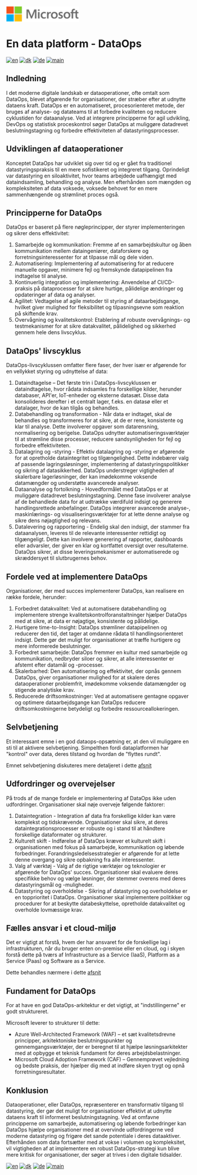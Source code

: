![microsoft](../images/microsoft.png)

# En data platform - DataOps

[![en](https://img.shields.io/badge/lang-en-blue.svg)](DataOps.md)
[![dk](https://img.shields.io/badge/lang-da-red.svg)](DataOps-da.md)
[![de](https://img.shields.io/badge/lang-de-yellow.svg)](DataOps-de.md)
[![main](https://img.shields.io/badge/main-document-green.svg)](../../README.md)

## Indledning

I det moderne digitale landskab er dataoperationer, ofte omtalt som DataOps, blevet afgørende for organisationer, der stræber efter at udnytte dataens kraft. DataOps er en automatiseret, procesorienteret metode, der bruges af analyse- og datateams til at forbedre kvaliteten og reducere cyklustiden for dataanalyse. Ved at integrere principperne for agil udvikling, DevOps og statistisk proceskontrol søger DataOps at muliggøre datadrevet beslutningstagning og forbedre effektiviteten af datastyringsprocesser.

## Udviklingen af dataoperationer

Konceptet DataOps har udviklet sig over tid og er gået fra traditionel datastyringspraksis til en mere sofistikeret og integreret tilgang. Oprindeligt var datastyring en siloaktivitet, hvor teams arbejdede uafhængigt med dataindsamling, behandling og analyse. Men efterhånden som mængden og kompleksiteten af data voksede, voksede behovet for en mere sammenhængende og strømlinet proces også.

## Principperne for DataOps

DataOps er baseret på flere nøgleprincipper, der styrer implementeringen og sikrer dens effektivitet:

1) Samarbejde og kommunikation: Fremme af en samarbejdskultur og åben kommunikation mellem dataingeniører, dataforskere og forretningsinteressenter for at tilpasse mål og dele viden.
2) Automatisering: Implementering af automatisering for at reducere manuelle opgaver, minimere fejl og fremskynde datapipelinen fra indtagelse til analyse.
3) Kontinuerlig integration og implementering: Anvendelse af CI/CD-praksis på dataprocesser for at sikre hurtige, pålidelige ændringer og opdateringer af data og analyser.
4) Agilitet: Vedtagelse af agile metoder til styring af dataarbejdsgange, hvilket giver mulighed for fleksibilitet og tilpasningsevne som reaktion på skiftende krav.
5) Overvågning og kvalitetskontrol: Etablering af robuste overvågnings- og testmekanismer for at sikre datakvalitet, pålidelighed og sikkerhed gennem hele dens livscyklus.

## DataOps' livscyklus

DataOps-livscyklussen omfatter flere faser, der hver især er afgørende for en vellykket styring og udnyttelse af data:

1) Dataindtagelse – Det første trin i DataOps-livscyklussen er dataindtagelse, hvor rådata indsamles fra forskellige kilder, herunder databaser, API'er, IoT-enheder og eksterne datasæt. Disse data konsolideres derefter i et centralt lager, f.eks. en datasø eller et datalager, hvor de kan tilgås og behandles.
2) Databehandling og transformation - Når data er indtaget, skal de behandles og transformeres for at sikre, at de er rene, konsistente og klar til analyse. Dette involverer opgaver som datarensning, normalisering og berigelse. DataOps udnytter automatiseringsværktøjer til at strømline disse processer, reducere sandsynligheden for fejl og forbedre effektiviteten.
3) Datalagring og -styring - Effektiv datalagring og -styring er afgørende for at opretholde dataintegritet og tilgængelighed. Dette indebærer valg af passende lagringsløsninger, implementering af datastyringspolitikker og sikring af datasikkerhed. DataOps understreger vigtigheden af skalerbare lagerløsninger, der kan imødekomme voksende datamængder og understøtte avancerede analyser.
4) Dataanalyse og fortolkning - Hovedformålet med DataOps er at muliggøre datadrevet beslutningstagning. Denne fase involverer analyse af de behandlede data for at udtrække værdifuld indsigt og generere handlingsrettede anbefalinger. DataOps integrerer avancerede analyse-, maskinlærings- og visualiseringsværktøjer for at lette denne analyse og sikre dens nøjagtighed og relevans.
5) Datalevering og rapportering - Endelig skal den indsigt, der stammer fra dataanalysen, leveres til de relevante interessenter rettidigt og tilgængeligt. Dette kan involvere generering af rapporter, dashboards eller advarsler, der giver en klar og kortfattet oversigt over resultaterne. DataOps sikrer, at disse leveringsmekanismer er automatiserede og skræddersyet til slutbrugernes behov.

## Fordele ved at implementere DataOps

Organisationer, der med succes implementerer DataOps, kan realisere en række fordele, herunder:

1) Forbedret datakvalitet: Ved at automatisere databehandling og implementere strenge kvalitetskontrolforanstaltninger hjælper DataOps med at sikre, at data er nøjagtige, konsistente og pålidelige.
2) Hurtigere time-to-Insight: DataOps strømliner datapipelinen og reducerer den tid, det tager at omdanne rådata til handlingsorienteret indsigt. Dette gør det muligt for organisationer at træffe hurtigere og mere informerede beslutninger.
3) Forbedret samarbejde: DataOps fremmer en kultur med samarbejde og kommunikation, nedbryder siloer og sikrer, at alle interessenter er afstemt efter datamål og -processer.
4) Skalerbarhed: Den automatisering og effektivitet, der opnås gennem DataOps, giver organisationer mulighed for at skalere deres dataoperationer problemfrit, imødekomme voksende datamængder og stigende analytiske krav.
5) Reducerede driftsomkostninger: Ved at automatisere gentagne opgaver og optimere dataarbejdsgange kan DataOps reducere driftsomkostningerne betydeligt og forbedre ressourceallokeringen.

## Selvbetjening

Et interessant emne i en god dataops-opsætning er, at den vil muliggøre en sti til at aktivere selvbetjening. Simpelthen fordi dataplatformen har "kontrol" over data, deres tilstand og hvordan de "flyttes rundt".

Emnet selvbetjening diskuteres mere detaljeret i dette [afsnit](Self-service-da.md)

## Udfordringer og overvejelser

På trods af de mange fordele er implementering af DataOps ikke uden udfordringer. Organisationer skal nøje overveje følgende faktorer:

1) Dataintegration - Integration af data fra forskellige kilder kan være komplekst og tidskrævende. Organisationer skal sikre, at deres dataintegrationsprocesser er robuste og i stand til at håndtere forskellige dataformater og strukturer.
2) Kulturelt skift - Indførelse af DataOps kræver et kulturelt skift i organisationen med fokus på samarbejde, kommunikation og løbende forbedringer. Forandringsledelsesstrategier er afgørende for at lette denne overgang og sikre opbakning fra alle interessenter.
3) Valg af værktøj - Valg af de rigtige værktøjer og teknologier er afgørende for DataOps' succes. Organisationer skal evaluere deres specifikke behov og vælge løsninger, der stemmer overens med deres datastyringsmål og -muligheder.
4) Datastyring og overholdelse - Sikring af datastyring og overholdelse er en topprioritet i DataOps. Organisationer skal implementere politikker og procedurer for at beskytte databeskyttelse, opretholde datakvalitet og overholde lovmæssige krav.

## Fælles ansvar i et cloud-miljø

Det er vigtigt at forstå, hvem der har ansvaret for de forskellige lag i infrastrukturen, når du bruger enten on-premise eller en cloud, og i skyen forstå dette på tværs af Infrastructure as a Service (IaaS), Platform as a Service (Paas) og Software as a Service.

Dette behandles nærmere i dette [afsnit](Cloud-env.md)

## Fundament for DataOps

For at have en god DataOps-arkitektur er det vigtigt, at "indstillingerne" er godt struktureret. 

Microsoft leverer to strukturer til dette:

* Azure Well-Architected Framework (WAF) – et sæt kvalitetsdrevne principper, arkitektoniske beslutningspunkter og gennemgangsværktøjer, der er beregnet til at hjælpe løsningsarkitekter med at opbygge et teknisk fundament for deres arbejdsbelastninger.
* Microsoft Cloud Adoption Framework (CAF) – Gennemprøvet vejledning og bedste praksis, der hjælper dig med at indføre skyen trygt og opnå forretningsresultater.

## Konklusion

Dataoperationer, eller DataOps, repræsenterer en transformativ tilgang til datastyring, der gør det muligt for organisationer effektivt at udnytte dataens kraft til informeret beslutningstagning. Ved at omfavne principperne om samarbejde, automatisering og løbende forbedringer kan DataOps hjælpe organisationer med at overvinde udfordringerne ved moderne datastyring og frigøre det sande potentiale i deres dataaktiver. Efterhånden som data fortsætter med at vokse i volumen og kompleksitet, vil vigtigheden af at implementere en robust DataOps-strategi kun blive mere kritisk for organisationer, der søger at trives i den digitale tidsalder.

[![en](https://img.shields.io/badge/lang-en-blue.svg)](DataOps.md)
[![dk](https://img.shields.io/badge/lang-da-red.svg)](DataOps-da.md)
[![de](https://img.shields.io/badge/lang-de-yellow.svg)](DataOps-de.md)
[![main](https://img.shields.io/badge/main-document-green.svg)](../../README.md)
